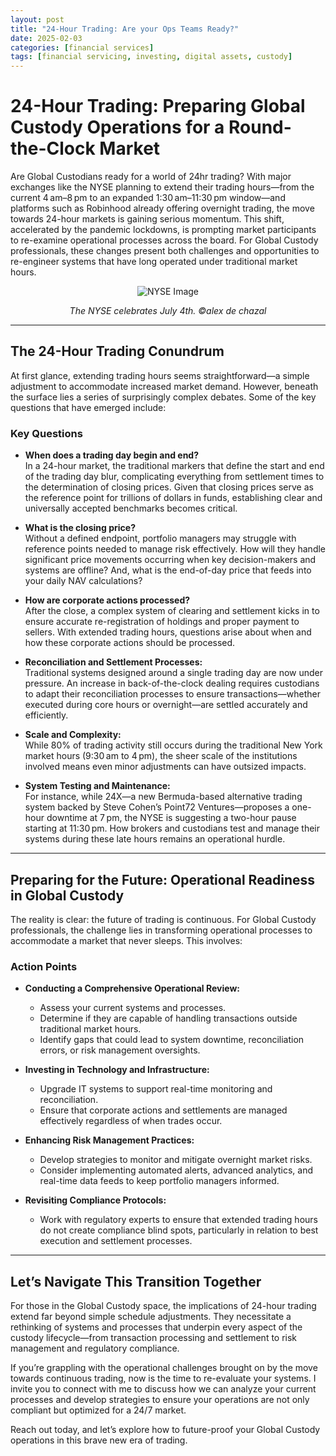```yaml
---
layout: post
title: "24-Hour Trading: Are your Ops Teams Ready?"
date: 2025-02-03
categories: [financial services]
tags: [financial servicing, investing, digital assets, custody]
---
```



# 24-Hour Trading: Preparing Global Custody Operations for a Round-the-Clock Market

Are Global Custodians ready for a world of 24hr trading? With major exchanges like the NYSE planning to extend their trading hours—from the current 4 am–8 pm to an expanded 1:30 am–11:30 pm window—and platforms such as Robinhood already offering overnight trading, the move towards 24-hour markets is gaining serious momentum. This shift, accelerated by the pandemic lockdowns, is prompting market participants to re-examine operational processes across the board. For Global Custody professionals, these changes present both challenges and opportunities to re-engineer systems that have long operated under traditional market hours.

<div style="text-align: center;">
  <img src="{{ '/assets/images/NYSE.jpg' | relative_url }}" alt="NYSE Image" style="max-width: 100%; height: auto;">
  <p><em>The NYSE celebrates July 4th. &copy;alex de chazal</em></p>
</div>

---

## The 24-Hour Trading Conundrum

At first glance, extending trading hours seems straightforward—a simple adjustment to accommodate increased market demand. However, beneath the surface lies a series of surprisingly complex debates. Some of the key questions that have emerged include:

### Key Questions

- **When does a trading day begin and end?**  
  In a 24-hour market, the traditional markers that define the start and end of the trading day blur, complicating everything from settlement times to the determination of closing prices. Given that closing prices serve as the reference point for trillions of dollars in funds, establishing clear and universally accepted benchmarks becomes critical.

- **What is the closing price?**  
  Without a defined endpoint, portfolio managers may struggle with reference points needed to manage risk effectively. How will they handle significant price movements occurring when key decision-makers and systems are offline? And, what is the end-of-day price that feeds into your daily NAV calculations?

- **How are corporate actions processed?**  
  After the close, a complex system of clearing and settlement kicks in to ensure accurate re-registration of holdings and proper payment to sellers. With extended trading hours, questions arise about when and how these corporate actions should be processed.

- **Reconciliation and Settlement Processes:**  
  Traditional systems designed around a single trading day are now under pressure. An increase in back-of-the-clock dealing requires custodians to adapt their reconciliation processes to ensure transactions—whether executed during core hours or overnight—are settled accurately and efficiently.

- **Scale and Complexity:**  
  While 80% of trading activity still occurs during the traditional New York market hours (9:30 am to 4 pm), the sheer scale of the institutions involved means even minor adjustments can have outsized impacts.

- **System Testing and Maintenance:**  
  For instance, while 24X—a new Bermuda-based alternative trading system backed by Steve Cohen’s Point72 Ventures—proposes a one-hour downtime at 7 pm, the NYSE is suggesting a two-hour pause starting at 11:30 pm. How brokers and custodians test and manage their systems during these late hours remains an operational hurdle.

---

## Preparing for the Future: Operational Readiness in Global Custody

The reality is clear: the future of trading is continuous. For Global Custody professionals, the challenge lies in transforming operational processes to accommodate a market that never sleeps. This involves:

### Action Points

- **Conducting a Comprehensive Operational Review:**  
  - Assess your current systems and processes.  
  - Determine if they are capable of handling transactions outside traditional market hours.  
  - Identify gaps that could lead to system downtime, reconciliation errors, or risk management oversights.

- **Investing in Technology and Infrastructure:**  
  - Upgrade IT systems to support real-time monitoring and reconciliation.  
  - Ensure that corporate actions and settlements are managed effectively regardless of when trades occur.

- **Enhancing Risk Management Practices:**  
  - Develop strategies to monitor and mitigate overnight market risks.  
  - Consider implementing automated alerts, advanced analytics, and real-time data feeds to keep portfolio managers informed.

- **Revisiting Compliance Protocols:**  
  - Work with regulatory experts to ensure that extended trading hours do not create compliance blind spots, particularly in relation to best execution and settlement processes.

---

## Let’s Navigate This Transition Together

For those in the Global Custody space, the implications of 24-hour trading extend far beyond simple schedule adjustments. They necessitate a rethinking of systems and processes that underpin every aspect of the custody lifecycle—from transaction processing and settlement to risk management and regulatory compliance.

If you’re grappling with the operational challenges brought on by the move towards continuous trading, now is the time to re-evaluate your systems. I invite you to connect with me to discuss how we can analyze your current processes and develop strategies to ensure your operations are not only compliant but optimized for a 24/7 market.

Reach out today, and let’s explore how to future-proof your Global Custody operations in this brave new era of trading.
